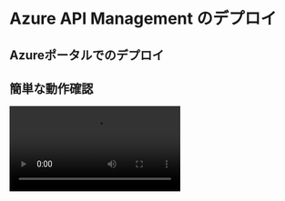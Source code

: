 # Azure API Management のデプロイ

## Azureポータルでのデプロイ


## 簡単な動作確認

<div><video src="fie:///images/echoapi.mp4" controles ></video></div>